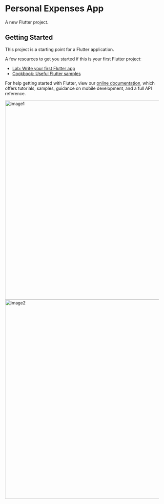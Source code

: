 # Personal Expenses App

A new Flutter project.

## Getting Started

This project is a starting point for a Flutter application.

A few resources to get you started if this is your first Flutter project:

- [Lab: Write your first Flutter app](https://flutter.dev/docs/get-started/codelab)
- [Cookbook: Useful Flutter samples](https://flutter.dev/docs/cookbook)

For help getting started with Flutter, view our
[online documentation](https://flutter.dev/docs), which offers tutorials,
samples, guidance on mobile development, and a full API reference.

<img width="650" alt="image1" src="https://user-images.githubusercontent.com/67056591/177156022-9577214e-a6f2-4750-9cfe-b3a524c69e0e.png">
<img width="650" alt="image2" src="https://user-images.githubusercontent.com/67056591/177158086-35e287bc-030f-4073-a664-d29f5d433145.png">
